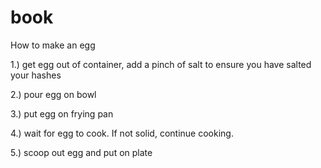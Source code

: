 # book

How to make an egg

1.) get egg out of container, add a pinch of salt to ensure you have salted your hashes

2.) pour egg on bowl

3.) put egg on frying pan

4.) wait for egg to cook. If not solid, continue cooking.

5.) scoop out egg and put on plate


